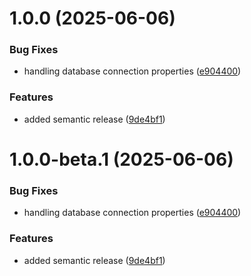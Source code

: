 # 1.0.0 (2025-06-06)


### Bug Fixes

* handling database connection properties ([e904400](https://github.com/mpeki/nerdful-things/commit/e904400087a863e3f10f612a60a3b1999e63fd0d))


### Features

* added semantic release ([9de4bf1](https://github.com/mpeki/nerdful-things/commit/9de4bf1fa8e142c057cd11bbeeeecdb5a0031a1b))

# 1.0.0-beta.1 (2025-06-06)


### Bug Fixes

* handling database connection properties ([e904400](https://github.com/mpeki/nerdful-things/commit/e904400087a863e3f10f612a60a3b1999e63fd0d))


### Features

* added semantic release ([9de4bf1](https://github.com/mpeki/nerdful-things/commit/9de4bf1fa8e142c057cd11bbeeeecdb5a0031a1b))
